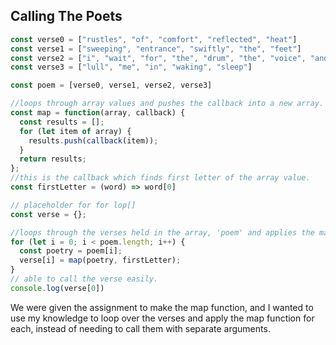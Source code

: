 ## Calling The Poets
```javascript
const verse0 = ["rustles", "of", "comfort", "reflected", "heat"]
const verse1 = ["sweeping", "entrance", "swiftly", "the", "feet"]
const verse2 = ["i", "wait", "for", "the", "drum", "the", "voice", "and", "the", "hum"]
const verse3 = ["lull", "me", "in", "waking", "sleep"]

const poem = [verse0, verse1, verse2, verse3]

//loops through array values and pushes the callback into a new array.
const map = function(array, callback) {
  const results = [];
  for (let item of array) {
    results.push(callback(item));
  }
  return results;
};
//this is the callback which finds first letter of the array value.
const firstLetter = (word) => word[0]

// placeholder for for lop[]
const verse = {};

//loops through the verses held in the array, 'poem' and applies the map function directly to the result, for each index of the poem.
for (let i = 0; i < poem.length; i++) {
  const poetry = poem[i];
  verse[i] = map(poetry, firstLetter);
}
// able to call the verse easily.
console.log(verse[0])
```

We were given the assignment to make the map function, and I wanted to use my knowledge to loop over the verses and apply the map function for each, instead of needing to call them with separate arguments.